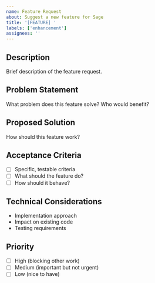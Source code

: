 ```yaml
---
name: Feature Request
about: Suggest a new feature for Sage
title: '[FEATURE] '
labels: ['enhancement']
assignees: ''
---
```


## Description
Brief description of the feature request.

## Problem Statement
What problem does this feature solve? Who would benefit?

## Proposed Solution
How should this feature work?

## Acceptance Criteria
- [ ] Specific, testable criteria
- [ ] What should the feature do?
- [ ] How should it behave?

## Technical Considerations
- Implementation approach
- Impact on existing code
- Testing requirements

## Priority
- [ ] High (blocking other work)
- [ ] Medium (important but not urgent)
- [ ] Low (nice to have)